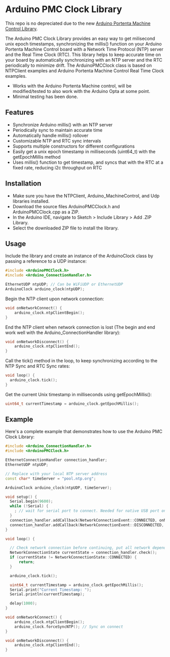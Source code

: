 # Arduino PMC Clock Library

This repo is no depreciated due to the new [Arduino Portenta Machine Control Library](https://github.com/arduino-libraries/Arduino_PortentaMachineControl).

The Arduino PMC Clock Library provides an easy way to get milisecond unix epoch timestamps, synchronizing the millis() function on your Arduino Portenta Machine Control board with a Network Time Protocol (NTP) server and the Real Time Clock (RTC). This library helps to keep accurate time on your board by automatically synchronizing with an NTP server and the RTC periodically to minimize drift. The ArduinoPMCClock class is based on NTPClient examples and Arduino Portenta Machine Control Real Time Clock examples.

- Works with the Arduino Portenta Machine control, will be modified/tested to also work with the Arduino Opta at some point.
- Minimal testing has been done.

## Features
- Synchronize Arduino millis() with an NTP server
- Periodically sync to maintain accurate time
- Automatically handle millis() rollover
- Customizable NTP and RTC sync intervals
- Supports multiple constructors for different configurations
- Easily get a unix epoch timestamp in milliseconds (uint64_t) with the getEpochMillis method
- Uses millis() function to get timestamp, and syncs that with the RTC at a fixed rate, reducing i2c throughput on RTC 

## Installation
- Make sure you have the NTPClient, Arduino_MachineControl, and Udp libraries installed.
- Download the source files ArduinoPMCClock.h and ArduinoPMCClock.cpp as a ZIP.
- In the Arduino IDE, navigate to Sketch > Include Library > Add .ZIP Library.
- Select the downloaded ZIP file to install the library.

## Usage
Include the library and create an instance of the ArduinoClock class by passing a reference to a UDP instance:
```cpp
#include <ArduinoPMCClock.h>
#include <Arduino_ConnectionHandler.h>

EthernetUDP ntpUDP; // Can be WiFiUDP or EthernetUDP
ArduinoClock arduino_clock(ntpUDP);

```
Begin the NTP client upon network connection:
```cpp
void onNetworkConnect() {
    arduino_clock.ntpClientBegin();
}
```
End the NTP client when network connection is lost (The begin and end work well with the Arduino_ConnectionHandler library):
```cpp
void onNetworkDisconnect() {
    arduino_clock.ntpClientEnd();
}
```
Call the tick() method in the loop, to keep synchronizing according to the NTP Sync and RTC Sync rates:
```cpp
void loop() {
  arduino_clock.tick();
}
```
Get the current Unix timestamp in milliseconds using getEpochMillis():
```cpp
uint64_t currentTimestamp = arduino_clock.getEpochMillis();
```

## Example
Here's a complete example that demonstrates how to use the Arduino PMC Clock Library:
```cpp
#include <Arduino_ConnectionHandler.h>
#include <ArduinoPMCClock.h>

EthernetConnectionHandler connection_handler;
EthernetUDP ntpUDP;

// Replace with your local NTP server address
const char* timeServer = "pool.ntp.org";

ArduinoClock arduino_clock(ntpUDP, timeServer);

void setup() {
  Serial.begin(9600);
  while (!Serial) {
    ; // wait for serial port to connect. Needed for native USB port only
  }
  connection_handler.addCallback(NetworkConnectionEvent::CONNECTED, onNetworkConnect);
  connection_handler.addCallback(NetworkConnectionEvent::DISCONNECTED, onNetworkDisconnect);
}

void loop() {

  // Check network connection before continuing, put all network dependant functions behind this block
  NetworkConnectionState currentState = connection_handler.check();
  if (currentState != NetworkConnectionState::CONNECTED) {
      return;
  }

  arduino_clock.tick();

  uint64_t currentTimestamp = arduino_clock.getEpochMillis();
  Serial.print("Current Timestamp: ");
  Serial.println(currentTimestamp);

  delay(1000);
}

void onNetworkConnect() {
    arduino_clock.ntpClientBegin();
    arduino_clock.forceSyncNTP(); // Sync on connect
}

void onNetworkDisconnect() {
    arduino_clock.ntpClientEnd();
}
```
